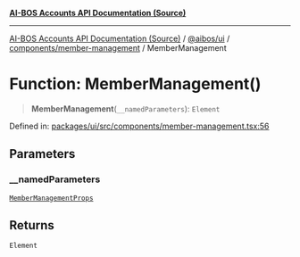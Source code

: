 [**AI-BOS Accounts API Documentation (Source)**](../../../../../README.md)

***

[AI-BOS Accounts API Documentation (Source)](../../../../../README.md) / [@aibos/ui](../../../README.md) / [components/member-management](../README.md) / MemberManagement

# Function: MemberManagement()

> **MemberManagement**(`__namedParameters`): `Element`

Defined in: [packages/ui/src/components/member-management.tsx:56](https://github.com/pohlai88/accounts/blob/48103fb36d28b2b9bfb33472b6de2f719773cde9/packages/ui/src/components/member-management.tsx#L56)

## Parameters

### \_\_namedParameters

[`MemberManagementProps`](../interfaces/MemberManagementProps.md)

## Returns

`Element`
